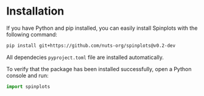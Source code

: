 # Installation

If you have Python and pip installed, you can easily install Spinplots with the following command:

```bash
pip install git+https://github.com/nuts-org/spinplots@v0.2-dev
```

All dependecies `pyproject.toml` file are installed automatically.

To verify that the package has been installed successfully, open a Python console and run:

```python
import spinplots
```
